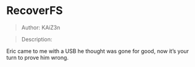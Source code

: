 # RecoverFS
>Author: KAiZ3n

>Description:

Eric came to me with a USB he thought was gone for good, now it’s your turn to prove him wrong.

